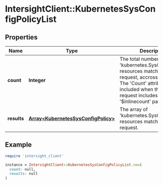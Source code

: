 # IntersightClient::KubernetesSysConfigPolicyList

## Properties

| Name | Type | Description | Notes |
| ---- | ---- | ----------- | ----- |
| **count** | **Integer** | The total number of &#39;kubernetes.SysConfigPolicy&#39; resources matching the request, accross all pages. The &#39;Count&#39; attribute is included when the HTTP GET request includes the &#39;$inlinecount&#39; parameter. | [optional] |
| **results** | [**Array&lt;KubernetesSysConfigPolicy&gt;**](KubernetesSysConfigPolicy.md) | The array of &#39;kubernetes.SysConfigPolicy&#39; resources matching the request. | [optional] |

## Example

```ruby
require 'intersight_client'

instance = IntersightClient::KubernetesSysConfigPolicyList.new(
  count: null,
  results: null
)
```

